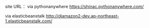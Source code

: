 site URL：
via pythonanywhere
https://shinac.pythonanywhere.com/

via elasticbeanstalk
http://djamazon2-dev.ap-northeast-1.elasticbeanstalk.com/